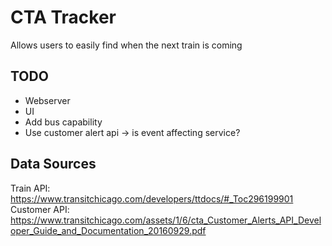 # CTA Tracker
Allows users to easily find when the next train is coming

## TODO
- Webserver
- UI
- Add bus capability
- Use customer alert api -> is event affecting service?


## Data Sources
Train API: https://www.transitchicago.com/developers/ttdocs/#_Toc296199901 </br>
Customer API: https://www.transitchicago.com/assets/1/6/cta_Customer_Alerts_API_Developer_Guide_and_Documentation_20160929.pdf

